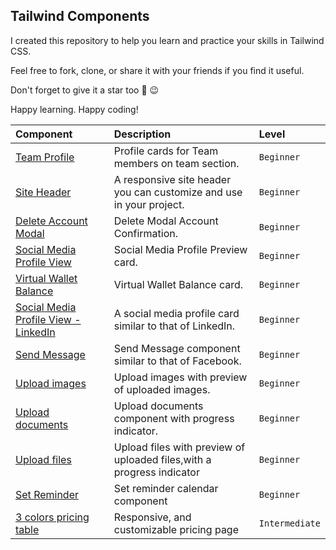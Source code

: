 ## Tailwind Components

I created this repository to help you learn and practice your skills in Tailwind CSS.

Feel free to fork, clone, or share it with your friends if you find it useful. 

Don't forget to give it a star too 💫 😉

Happy learning. Happy coding! 

| Component                                                                       | Description                                                           | Level          |
| :------------------------------------------------------------------------------ | :-------------------------------------------------------------------- | :------------- |
| [Team Profile](https://play.tailwindcss.com/dMNj04aN6V)                         | Profile cards for Team members on team section.                       | `Beginner`     |
| [Site Header](https://play.tailwindcss.com/95JfCZESrY)                          | A responsive site header you can customize and use in your project.   | `Beginner`     |
| [Delete Account Modal](https://play.tailwindcss.com/9Ly1GzdYQ0)                 | Delete Modal Account Confirmation.                                    | `Beginner`     |
| [Social Media Profile View](https://play.tailwindcss.com/OOSUpmGICN)            | Social Media Profile Preview card.                                    | `Beginner`     |
| [Virtual Wallet Balance](https://play.tailwindcss.com/qtVCzzUEim)               | Virtual Wallet Balance card.                                          | `Beginner`     |
| [Social Media Profile View - LinkedIn](https://play.tailwindcss.com/hPPQoQvDpK) | A social media profile card similar to that of LinkedIn.              | `Beginner`     |
| [Send Message](https://play.tailwindcss.com/YFGCaIwRZG)                         | Send Message component similar to that of Facebook.                   | `Beginner`     |
| [Upload images](https://play.tailwindcss.com/f0RRuEZORD)                        | Upload images with preview of uploaded images.                        | `Beginner`     |
| [Upload documents](https://play.tailwindcss.com/t1cHYoFvyU)                     | Upload documents component with progress indicator.                   | `Beginner`     |
| [Upload files](https://play.tailwindcss.com/bEN1Qh1rve)                         | Upload files with preview of uploaded files,with a progress indicator | `Beginner`     |
| [Set Reminder](https://play.tailwindcss.com/cduRcyWHFr)                         | Set reminder calendar component                                       | `Beginner`     |
| [3 colors pricing table](https://play.tailwindcss.com/GgbkHvO7C5)               | Responsive, and customizable pricing page                             | `Intermediate` |
